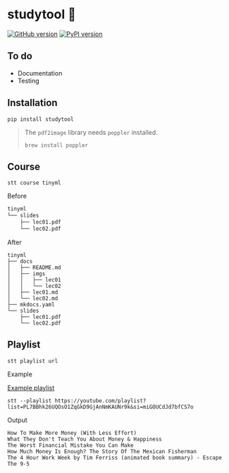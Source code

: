 # studytool 💼

[![GitHub version](https://badge.fury.io/gh/russhustle%2Fstudytool.svg)](https://badge.fury.io/gh/russhustle%2Fstudytool) [![PyPI version](https://badge.fury.io/py/studytool.svg)](https://badge.fury.io/py/studytool)

## To do

- Documentation
- Testing

## Installation

```shell
pip install studytool
```

> The `pdf2image` library needs `poppler` installed.
>
> ```shell
> brew install poppler
> ```

## Course

```
stt course tinyml
```

Before

```sh
tinyml
└── slides
    ├── lec01.pdf
    └── lec02.pdf
```

After

```
tinyml
├── docs
│   ├── README.md
│   ├── imgs
│   │   ├── lec01
│   │   └── lec02
│   ├── lec01.md
│   └── lec02.md
├── mkdocs.yaml
└── slides
    ├── lec01.pdf
    └── lec02.pdf
```

## Playlist

```shell
stt playlist url
```

Example

[Example playlist](https://youtube.com/playlist?list=PL7BBhk26UQOsO1ZqGkD9GjAnNmKAUNr9k&si=miGOUCdJd7bfCS7o)

```shell
stt --playlist https://youtube.com/playlist?list=PL7BBhk26UQOsO1ZqGkD9GjAnNmKAUNr9k&si=miGOUCdJd7bfCS7o
```

Output

```
How To Make More Money (With Less Effort)
What They Don't Teach You About Money & Happiness
The Worst Financial Mistake You Can Make
How Much Money Is Enough? The Story Of The Mexican Fisherman
The 4 Hour Work Week by Tim Ferriss (animated book summary) - Escape The 9-5
```
